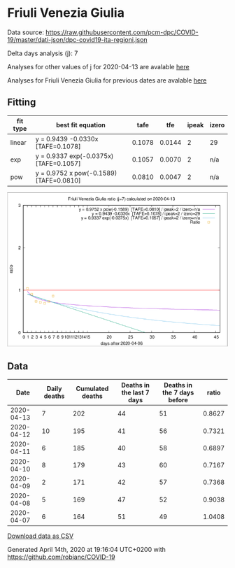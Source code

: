 # Friuli Venezia Giulia

Data source: https://raw.githubusercontent.com/pcm-dpc/COVID-19/master/dati-json/dpc-covid19-ita-regioni.json

Delta days analysis (j): 7

Analyses for other values of j for 2020-04-13 are avalable [here](../2020-04-13/README.md)

Analyses for Friuli Venezia Giulia for previous dates are avalable [here](../README.md)

## Fitting 
|fit type|best fit equation|tafe|tfe|ipeak|izero|
|-------|-----|--------|------|---|---|
|linear|y = 0.9439 -0.0330x  [TAFE=0.1078]|0.1078|0.0144|2|29|
|exp|y = 0.9337 exp(-0.0375x)  [TAFE=0.1057]|0.1057|0.0070|2|n/a|
|pow|y = 0.9752 x pow(-0.1589)  [TAFE=0.0810]|0.0810|0.0047|2|n/a|

![Plot](COVID-19_friuli_venezia_giulia_j7_2020-04-13.png)

## Data
|Date|Daily deaths|Cumulated deaths|Deaths in the last 7 days|Deaths in the 7 days before|ratio|
|----|----------|-----------|-------|--------------------|-----|
|2020-04-13|7|202|44|51|0.8627|
|2020-04-12|10|195|41|56|0.7321|
|2020-04-11|6|185|40|58|0.6897|
|2020-04-10|8|179|43|60|0.7167|
|2020-04-09|2|171|42|57|0.7368|
|2020-04-08|5|169|47|52|0.9038|
|2020-04-07|6|164|51|49|1.0408|

[Download data as CSV](COVID-19_friuli_venezia_giulia_j7_2020-04-13.csv)

Generated April 14th, 2020 at 19:16:04 UTC+0200 with https://github.com/robianc/COVID-19
